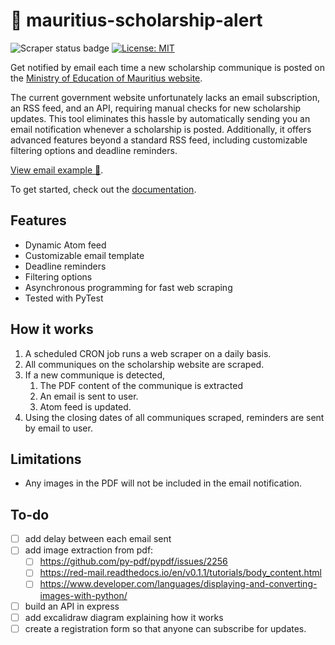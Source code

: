 # 🔔 mauritius-scholarship-alert
![Scraper status badge](https://github.com/creme332/mauritius-scholarship-alert/actions/workflows/main.yml/badge.svg)
[![License: MIT](https://img.shields.io/badge/License-MIT-yellow.svg)](https://opensource.org/licenses/MIT)

Get notified by email each time a new scholarship communique is posted on the [Ministry of Education of Mauritius website](https://education.govmu.org/Pages/Downloads/Scholarships/Scholarships-for-Mauritius-Students.aspx).

The current government website unfortunately lacks an email subscription, an RSS feed, and an API, requiring manual checks for new scholarship updates. This tool eliminates this hassle by automatically sending you an email notification whenever a scholarship is posted. Additionally, it offers advanced features beyond a standard RSS feed, including customizable filtering options and deadline reminders.

[View email example 📧](assets/sample_email.pdf).

To get started, check out the [documentation](docs).

## Features
- Dynamic Atom feed
- Customizable email template
- Deadline reminders
- Filtering options
- Asynchronous programming for fast web scraping
- Tested with PyTest

## How it works
1. A scheduled CRON job runs a web scraper on a daily basis.
2. All communiques on the scholarship website are scraped.
3. If a new communique is detected,
   1. The PDF content of the communique is extracted
   2. An email is sent to user.
   3. Atom feed is updated.
4. Using the closing dates of all communiques scraped, reminders are sent by email to user.

## Limitations
- Any images in the PDF will not be included in the email notification.


## To-do
- [ ] add delay between each email sent
- [ ] add image extraction from pdf:
  - [ ] https://github.com/py-pdf/pypdf/issues/2256
  - [ ] https://red-mail.readthedocs.io/en/v0.1.1/tutorials/body_content.html
  - [ ] https://www.developer.com/languages/displaying-and-converting-images-with-python/
- [ ] build an API in express
- [ ] add excalidraw diagram explaining how it works
- [ ] create a registration form so that anyone can subscribe for updates.